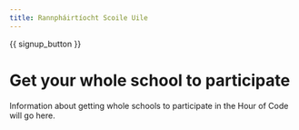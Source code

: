 ```yaml
---
title: Rannpháirtíocht Scoile Uile
---
```


{{ signup_button }}

# Get your whole school to participate

Information about getting whole schools to participate in the Hour of Code will go here.